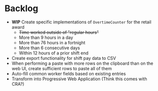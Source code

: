 # Backlog

- **WIP** Create specific implementations of `OvertimeCounter` for the retail award
    - ~~Time worked outside of "regular hours"~~
    - More than 9 hours in a day
    - More than 76 hours in a fortnight
    - More than 6 consecutive days
    - Within 12 hours of a prior shift end
- Create export functionality for shift pay data to CSV
- When performing a paste with more rows on the clipboard than on the web UI, create sufficient rows to paste all of them
- Auto-fill common worker fields based on existing entries
- Transform into Progressive Web Application (Think this comes with CRA?)
